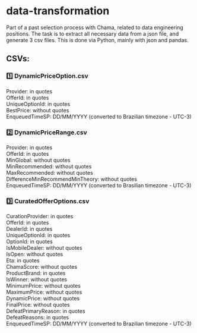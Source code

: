 # data-transformation

Part of a past selection process with Chama, related to data engineering positions.
The task is to extract all necessary data from a json file, and generate 3 csv files.
This is done via Python, mainly with json and pandas.

## CSVs:
### 1️⃣ DynamicPriceOption.csv
Provider: in quotes \
OfferId: in quotes \
UniqueOptionId: in quotes \
BestPrice: without quotes \
EnqueuedTimeSP: DD/MM/YYYY (converted to Brazilian timezone - UTC-3)

### 2️⃣ DynamicPriceRange.csv
Provider: in quotes <br />
OfferId: in quotes <br />
MinGlobal: without quotes <br />
MinRecommended: without quotes <br />
MaxRecommended: without quotes <br />
DifferenceMinRecommendMinTheory: without quotes <br />
EnqueuedTimeSP: DD/MM/YYYY (converted to Brasilian timezone - UTC-3) 

### 3️⃣ CuratedOfferOptions.csv
CurationProvider: in quotes <br />
OfferId: in quotes <br />
DealerId: in quotes <br />
UniqueOptionId: in quotes <br />
OptionId: in quotes <br />
IsMobileDealer: without quotes <br />
IsOpen: without quotes <br />
Eta: in quotes <br />
ChamaScore: without quotes <br />
ProductBrand: in quotes <br />
IsWinner: without quotes <br />
MinimumPrice: without quotes <br />
MaximumPrice: without quotes <br />
DynamicPrice: without quotes <br />
FinalPrice: without quotes <br />
DefeatPrimaryReason: in quotes <br />
DefeatReasons: in quotes <br />
EnqueuedTimeSP: DD/MM/YYYY (converted to Brazilian timezone - UTC-3)

